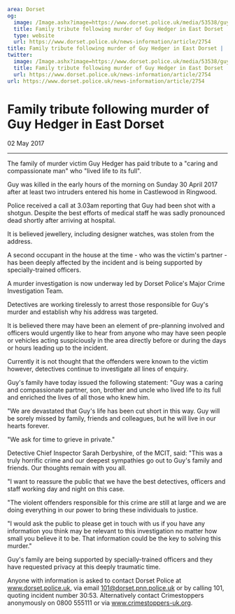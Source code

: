 ```yaml
area: Dorset
og:
  image: /Image.ashx?image=https://www.dorset.police.uk/media/53538/guy-hedger-30-april-2017.jpg&amp;amp;width=150
  title: Family tribute following murder of Guy Hedger in East Dorset
  type: website
  url: https://www.dorset.police.uk/news-information/article/2754
title: Family tribute following murder of Guy Hedger in East Dorset |
twitter:
  image: /Image.ashx?image=https://www.dorset.police.uk/media/53538/guy-hedger-30-april-2017.jpg&amp;amp;width=150
  title: Family tribute following murder of Guy Hedger in East Dorset
  url: https://www.dorset.police.uk/news-information/article/2754
url: https://www.dorset.police.uk/news-information/article/2754
```

# Family tribute following murder of Guy Hedger in East Dorset

02 May 2017

* * *

The family of murder victim Guy Hedger has paid tribute to a "caring and compassionate man" who "lived life to its full".

Guy was killed in the early hours of the morning on Sunday 30 April 2017 after at least two intruders entered his home in Castlewood in Ringwood.

Police received a call at 3.03am reporting that Guy had been shot with a shotgun. Despite the best efforts of medical staff he was sadly pronounced dead shortly after arriving at hospital.

It is believed jewellery, including designer watches, was stolen from the address.

A second occupant in the house at the time - who was the victim's partner - has been deeply affected by the incident and is being supported by specially-trained officers.

A murder investigation is now underway led by Dorset Police's Major Crime Investigation Team.

Detectives are working tirelessly to arrest those responsible for Guy's murder and establish why his address was targeted.

It is believed there may have been an element of pre-planning involved and officers would urgently like to hear from anyone who may have seen people or vehicles acting suspiciously in the area directly before or during the days or hours leading up to the incident.

Currently it is not thought that the offenders were known to the victim however, detectives continue to investigate all lines of enquiry.

Guy's family have today issued the following statement: "Guy was a caring and compassionate partner, son, brother and uncle who lived life to its full and enriched the lives of all those who knew him.

"We are devastated that Guy's life has been cut short in this way. Guy will be sorely missed by family, friends and colleagues, but he will live in our hearts forever.

"We ask for time to grieve in private."

Detective Chief Inspector Sarah Derbyshire, of the MCIT, said: "This was a truly horrific crime and our deepest sympathies go out to Guy's family and friends. Our thoughts remain with you all.

"I want to reassure the public that we have the best detectives, officers and staff working day and night on this case.

"The violent offenders responsible for this crime are still at large and we are doing everything in our power to bring these individuals to justice.

"I would ask the public to please get in touch with us if you have any information you think may be relevant to this investigation no matter how small you believe it to be. That information could be the key to solving this murder."

Guy's family are being supported by specially-trained officers and they have requested privacy at this deeply traumatic time.

Anyone with information is asked to contact Dorset Police at www.dorset.police.uk, via email 101@dorset.pnn.police.uk or by calling 101, quoting incident number 30:53. Alternatively contact Crimestoppers anonymously on 0800 555111 or via www.crimestoppers-uk.org.
